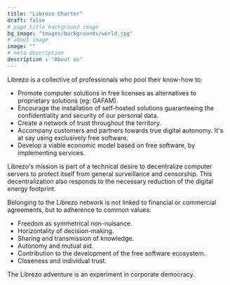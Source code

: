 ```yaml
---
title: "Librezo Charter"
draft: false
# page title background image
bg_image: "images/backgrounds/world.jpg"
# about image
image: ""
# meta description
description : "About us"
---
```



Librezo is a collective of professionals who pool their know-how to:

* Promote computer solutions in free licenses as alternatives to proprietary solutions (eg: GAFAM).
* Encourage the installation of self-hosted solutions guaranteeing the confidentiality and security of our personal data.
* Create a network of trust throughout the territory.
* Accompany customers and partners towards true digital autonomy. It's at
  say using exclusively free software.
* Develop a viable economic model based on free software, by implementing services.

Librezo's mission is part of a technical desire to decentralize computer servers to protect itself from general surveillance and censorship. This decentralization also responds to the necessary reduction of the digital energy footprint.

Belonging to the Librezo network is not linked to financial or commercial agreements, but to adherence to common values:
* Freedom as symmetrical non-nuisance.
* Horizontality of decision-making.
* Sharing and transmission of knowledge.
* Autonomy and mutual aid.
* Contribution to the development of the free software ecosystem.
* Closeness and individual trust.

The Librezo adventure is an experiment in corporate democracy.

